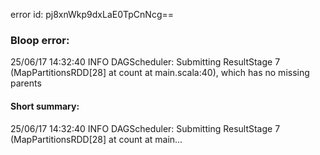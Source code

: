 error id: pj8xnWkp9dxLaE0TpCnNcg==
### Bloop error:

25/06/17 14:32:40 INFO DAGScheduler: Submitting ResultStage 7 (MapPartitionsRDD[28] at count at main.scala:40), which has no missing parents
#### Short summary: 

25/06/17 14:32:40 INFO DAGScheduler: Submitting ResultStage 7 (MapPartitionsRDD[28] at count at main...